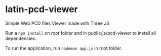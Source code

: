 # latin-pcd-viewer
Simple Web PCD files Viewer made with Three JS

Run a `npm install` on root folder and in public/js/pcd-viewer to install all dependencies.

To run the application, run `nodemon app.js` in root folder.
